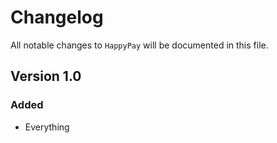 # Changelog

All notable changes to `HappyPay` will be documented in this file.

## Version 1.0

### Added
- Everything
